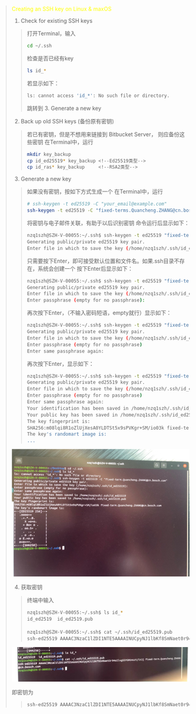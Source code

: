 
> <font color="yellow">Creating an SSH key on Linux & maxOS</font>
> 1. Check for existing SSH keys
> > 打开Terminal，输入
> > ```bash
> > cd ~/.ssh
> > ```
> > 检查是否已经有key
> > ```bash
> > ls id_*
> > ```
> > 若显示如下：
> > ```bash
> > ls: cannot access 'id_*': No such file or directory. 
> > ```
> > 跳转到 3.  Generate a new key
>
> 2. Back up old SSH keys (备份原有密钥)
> > 若已有密钥，但是不想用来链接到 Bitbucket Server， 则应备份这些密钥
> > 在Terminal中，运行
> > ```bash
> > mkdir key_backup
> > cp id_ed25519* key_backup <!--Ed25519类型--> 
> > cp id_ras* key_backup     <!--RSA2类型--> 
> > ```
>
> 3. Generate a new key
> > 如果没有密钥，按如下方式生成一个
> > 在Terminal中，运行
> > ```bash
> > # ssh-keygen -t ed25519 -C "your_email@example.com"
> > ssh-keygen -t ed25519 -C "fixed-terms.Quancheng.ZHANG@cn.bosch.com"
> > ```
> > 将密钥与电子邮件关联，有助于以后识别密钥
> > 命令运行后显示如下：
> > ```bash
> > nzq1szh@SZH-V-00055:~/.ssh$ ssh-keygen -t ed25519 "fixed-terms.Quancheng.ZHANG@cn.bosch.com"
> > Generating public/private ed25519 key pair.
> > Enter file in which to save the key (/home/nzq1szh/.ssh/id_ed25519):
> > ```
> > 只需要按下Enter，即可接受默认位置和文件名。如果.ssh目录不存在，系统会创建一个
> > 按下Enter后显示如下：
> > ```bash
> > nzq1szh@SZH-V-00055:~/.ssh$ ssh-keygen -t ed25519 "fixed-terms.Quancheng.ZHANG@cn.bosch.com"
> > Generating public/private ed25519 key pair.
> > Enter file in which to save the key (/home/nzq1szh/.ssh/id_ed25519):
> > Enter passphrase (empty for no passphrase):
> > ```
> > 再次按下Enter，（不输入密码短语，empty就行）显示如下：
> > ```bash
> > nzq1szh@SZH-V-00055:~/.ssh$ ssh-keygen -t ed25519 "fixed-terms.Quancheng.ZHANG@cn.bosch.com"
> > Generating public/private ed25519 key pair.
> > Enter file in which to save the key (/home/nzq1szh/.ssh/id_ed25519)
> > Enter passphrase (empty for no passphrase)
> > Enter same passphrase again:
> > ```
> > 再次按下Enter，显示如下：
> > ```bash
> > nzq1szh@SZH-V-00055:~/.ssh$ ssh-keygen -t ed25519 "fixed-terms.Quancheng.ZHANG@cn.bosch.com"
> > Generating public/private ed25519 key pair.
> > Enter file in which to save the key (/home/nzq1szh/.ssh/id_ed25519)
> > Enter passphrase (empty for no passphrase)
> > Enter same passphrase again:
> > Your identification has been saved in /home/nzq1szh/.ssh/id_ed25519
> > Your public key has been saved in /home/nzq1szh/.ssh/id_ed25519.pub
> > The key fingerprint is:
> > SHA256:m08lqi8R1oZlUjXesA0YLDTSt5x9sPVKgr+SM/io03k fixed-terms.Quancheng.ZHANG@cn.bosch.com
> > The key's randomart image is:
> > ...
> > ```
>
> <div align=center>
> <img src="./images/Creating_SSH_key/Creating_SSH_key_1.jpg" style="zoom:100%;"/>
> </div>
> 
> 4. 获取密钥
> > 终端中输入
> > ```bash
> > nzq1szh@SZH-V-00055:~/.ssh$ ls id_*
> > id_ed2519  id_ed2519.pub
> > 
> > nzq1szh@SZH-V-00055:~/.ssh$ cat ~/.ssh/id_ed25519.pub
> > ssh-ed25519 AAAAC3NzaC1lZDI1NTE5AAAAINUCpyNJ1lbKf8SmNaet0r94oIlvgSSYGNtmszt/lVJj fixed-terms.Quancheng.ZHANG@cn.bosch.com
> > ```
> <div align=center>
> <img src="./images/Creating_SSH_key/Creating_SSH_key_2.jpg" style="zoom:100%;"/>
> </div>
>
> 即密钥为
> > ```bash
> > ssh-ed25519 AAAAC3NzaC1lZDI1NTE5AAAAINUCpyNJ1lbKf8SmNaet0r94oIlvgSSYGNtmszt/lVJj fixed-terms.Quancheng.ZHANG@cn.bosch.com
> > ```
